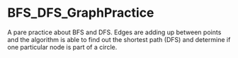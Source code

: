 # BFS_DFS_GraphPractice
A pare practice about BFS and DFS. Edges are adding up between points and the algorithm is able to find out the shortest path (DFS) and determine if one particular node is part of a circle.
